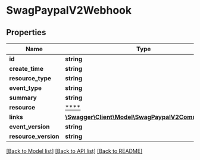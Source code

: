 # SwagPaypalV2Webhook

## Properties
Name | Type | Description | Notes
------------ | ------------- | ------------- | -------------
**id** | **string** |  | [optional] 
**create_time** | **string** |  | [optional] 
**resource_type** | **string** |  | [optional] 
**event_type** | **string** |  | [optional] 
**summary** | **string** |  | [optional] 
**resource** | [****](.md) |  | [optional] 
**links** | [**\Swagger\Client\Model\SwagPaypalV2CommonLink[]**](SwagPaypalV2CommonLink.md) |  | [optional] 
**event_version** | **string** |  | [optional] 
**resource_version** | **string** |  | [optional] 

[[Back to Model list]](../../README.md#documentation-for-models) [[Back to API list]](../../README.md#documentation-for-api-endpoints) [[Back to README]](../../README.md)

